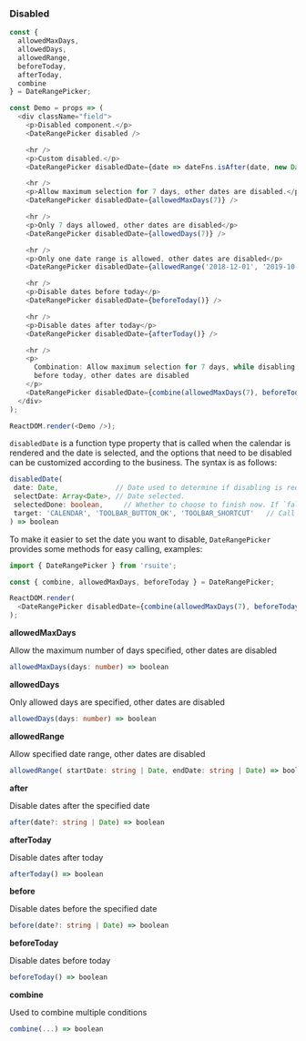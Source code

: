 ### Disabled

<!--start-code-->

```js
const {
  allowedMaxDays,
  allowedDays,
  allowedRange,
  beforeToday,
  afterToday,
  combine
} = DateRangePicker;

const Demo = props => (
  <div className="field">
    <p>Disabled component.</p>
    <DateRangePicker disabled />

    <hr />
    <p>Custom disabled.</p>
    <DateRangePicker disabledDate={date => dateFns.isAfter(date, new Date())} />

    <hr />
    <p>Allow maximum selection for 7 days, other dates are disabled.</p>
    <DateRangePicker disabledDate={allowedMaxDays(7)} />

    <hr />
    <p>Only 7 days allowed, other dates are disabled</p>
    <DateRangePicker disabledDate={allowedDays(7)} />

    <hr />
    <p>Only one date range is allowed, other dates are disabled</p>
    <DateRangePicker disabledDate={allowedRange('2018-12-01', '2019-10-01')} />

    <hr />
    <p>Disable dates before today</p>
    <DateRangePicker disabledDate={beforeToday()} />

    <hr />
    <p>Disable dates after today</p>
    <DateRangePicker disabledDate={afterToday()} />

    <hr />
    <p>
      Combination: Allow maximum selection for 7 days, while disabling dates
      before today, other dates are disabled
    </p>
    <DateRangePicker disabledDate={combine(allowedMaxDays(7), beforeToday())} />
  </div>
);

ReactDOM.render(<Demo />);
```

<!--end-code-->

`disabledDate` is a function type property that is called when the calendar is rendered and the date is selected, and the options that need to be disabled can be customized according to the business. The syntax is as follows:

```ts
disabledDate(
 date: Date,              // Date used to determine if disabling is required.
 selectDate: Array<Date>, // Date selected.
 selectedDone: boolean,     // Whether to choose to finish now. If `false`, only the start date is selected, waiting for the selection end date.
 target: 'CALENDAR', 'TOOLBAR_BUTTON_OK', 'TOOLBAR_SHORTCUT'   // Call the target of the `disabledDate` function
) => boolean
```

To make it easier to set the date you want to disable, `DateRangePicker` provides some methods for easy calling, examples:

```ts
import { DateRangePicker } from 'rsuite';

const { combine, allowedMaxDays, beforeToday } = DateRangePicker;

ReactDOM.render(
  <DateRangePicker disabledDate={combine(allowedMaxDays(7), beforeToday())} />
);
```

**allowedMaxDays**

Allow the maximum number of days specified, other dates are disabled

```ts
allowedMaxDays(days: number) => boolean
```

**allowedDays**

Only allowed days are specified, other dates are disabled

```ts
allowedDays(days: number) => boolean
```

**allowedRange**

Allow specified date range, other dates are disabled

```ts
allowedRange( startDate: string | Date, endDate: string | Date) => boolean
```

**after**

Disable dates after the specified date

```ts
after(date?: string | Date) => boolean
```

**afterToday**

Disable dates after today

```ts
afterToday() => boolean
```

**before**

Disable dates before the specified date

```ts
before(date?: string | Date) => boolean
```

**beforeToday**

Disable dates before today

```ts
beforeToday() => boolean
```

**combine**

Used to combine multiple conditions

```ts
combine(...) => boolean
```
